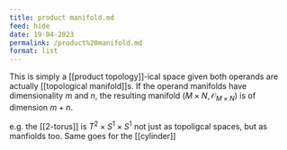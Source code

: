 ```yaml
---
title: product manifold.md
feed: hide
date: 19-04-2023
permalink: /product%20manifold.md
format: list
---
```



This is simply a [[product topology]]-ical space given both operands are actually [[topological manifold]]s. If the operand manifolds have dimensionality $m$ and $n$, the resulting manifold $(M \times N, \mathcal O_{M\times N})$ is of dimension $m+n$.

e.g. the [[2-torus]] is $T^2\times S^1\times S^1$ not just as topoligcal spaces, but as manfiolds too. Same goes for the [[cylinder]]